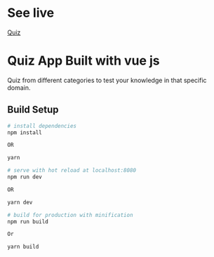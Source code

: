 # See live
[Quiz](https://thejawadali.github.io/quiz)



# Quiz App Built with vue js

Quiz from different categories to test your knowledge in that specific domain.

## Build Setup

``` bash
# install dependencies
npm install

OR

yarn

# serve with hot reload at localhost:8080
npm run dev

OR

yarn dev

# build for production with minification
npm run build

Or

yarn build

```
